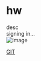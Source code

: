 # hw
desc  
signing in...  
![image](https://user-images.githubusercontent.com/17171996/46480856-b0907580-c7b7-11e8-9ce9-5354143573d7.png)  
  
[GIT](http://github.com)
